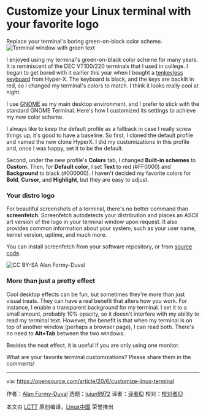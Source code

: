 [#]: collector: (lujun9972)
[#]: translator: ( )
[#]: reviewer: ( )
[#]: publisher: ( )
[#]: url: ( )
[#]: subject: (Customize your Linux terminal with your favorite logo)
[#]: via: (https://opensource.com/article/20/6/customize-linux-terminal)
[#]: author: (Alan Formy-Duval https://opensource.com/users/alanfdoss)

Customize your Linux terminal with your favorite logo
======
Replace your terminal's boring green-on-black color scheme.
![Terminal window with green text][1]

I enjoyed using my terminal's green-on-black color scheme for many years. It is reminiscent of the DEC VT100/220 terminals that I used in college. I began to get bored with it earlier this year when I bought a [tenkeyless keyboard][2] from Hyper-X. The keyboard is black, and the keys are backlit in red, so I changed my terminal's colors to match. I think it looks really cool at night.

I use [GNOME][3] as my main desktop environment, and I prefer to stick with the standard GNOME Terminal. Here's how I customized its settings to achieve my new color scheme.

I always like to keep the default profile as a fallback in case I really screw things up; it's good to have a baseline. So first, I cloned the default profile and named the new clone HyperX. I did my customizations in this profile and, once I was happy, set it to be the default.

Second, under the new profile's **Colors** tab, I changed **Built-in schemes** to **Custom**. Then, for **Default color**, I set **Text** to red (#FF0000) and **Background** to black (#000000). I haven't decided my favorite colors for **Bold**, **Cursor**, and **Highlight**, but they are easy to adjust.

### Your distro logo

For beautiful screenshots of a terminal, there's no better command than **screenfetch**. Screenfetch autodetects your distribution and places an ASCII art version of the logo in your terminal window upon request. It also provides common information about your system, such as your user name, kernel version, uptime, and much more.

You can install screenfetch from your software repository, or from [source code][4].

![CC BY-SA Alan Formy-Duval][5]

### More than just a pretty effect

Cool desktop effects can be fun, but sometimes they're more than just visual treats. They can have a real benefit that alters how you work. For instance, I enable a transparent background for my terminal. I set it to a small amount, probably 10% opacity, so it doesn't interfere with my ability to read my terminal text. However, the benefit is that when my terminal is on top of another window (perhaps a browser page), I can read both. There's no need to **Alt+Tab** between the two windows.

Besides the neat effect, it is useful if you are only using one monitor.

What are your favorite terminal customizations? Please share them in the comments!

--------------------------------------------------------------------------------

via: https://opensource.com/article/20/6/customize-linux-terminal

作者：[Alan Formy-Duval][a]
选题：[lujun9972][b]
译者：[译者ID](https://github.com/译者ID)
校对：[校对者ID](https://github.com/校对者ID)

本文由 [LCTT](https://github.com/LCTT/TranslateProject) 原创编译，[Linux中国](https://linux.cn/) 荣誉推出

[a]: https://opensource.com/users/alanfdoss
[b]: https://github.com/lujun9972
[1]: https://opensource.com/sites/default/files/styles/image-full-size/public/lead-images/osdc_terminals_0.png?itok=XwIRERsn (Terminal window with green text)
[2]: https://www.hyperxgaming.com/unitedstates/us/keyboards/alloy-fps-pro-mechanical-gaming-keyboard
[3]: https://www.gnome.org/
[4]: https://github.com/KittyKatt/screenFetch
[5]: https://opensource.com/sites/default/files/egon.webp (Terminal customization)
